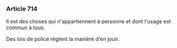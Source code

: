 ### Article 714

Il est des choses qui n'appartiennent à personne et dont l'usage est commun à tous.

Des lois de police règlent la manière d'en jouir.


